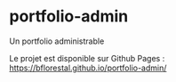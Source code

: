 # portfolio-admin
Un portfolio administrable

Le projet est disponible sur Github Pages :
https://bflorestal.github.io/portfolio-admin/
